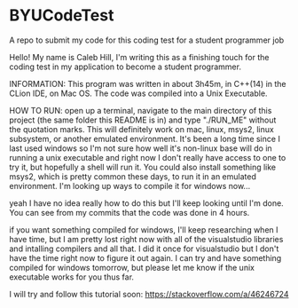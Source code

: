 # BYUCodeTest
A repo to submit my code for this coding test for a student programmer job

Hello! My name is Caleb Hill, I'm writing this as a finishing touch for the coding test in my application to become a student programmer.


INFORMATION:
This program was written in about 3h45m, in C++(14) in the CLion IDE, on Mac OS. The code was compiled into a Unix Executable.

HOW TO RUN:
open up a terminal, navigate to the main directory of this project (the same folder this README is in) and type "./RUN_ME" without the quotation marks. This will definitely work on mac, linux, msys2, linux subsystem, or another emulated environment. It's been a long time since I last used windows so I'm not sure how well it's non-linux base will do in running a unix executable and right now I don't really have access to one to try it, but hopefully a shell will run it. You could also install something like msys2, which is pretty common these days, to run it in an emulated environment. I'm looking up ways to compile it for windows now...

yeah I have no idea really how to do this but I'll keep looking until I'm done. You can see from my commits that the code was done in 4 hours. 

if you want something compiled for windows, I'll keep researching when I have time, but I am pretty lost right now with all of the visualstudio libraries and intalling compilers and all that. I did it once for visualstudio but I don't have the time right now to figure it out again. I can try and have something compiled for windows tomorrow, but please let me know if the unix executable works for you thus far. 



I will try and follow this tutorial soon:
https://stackoverflow.com/a/46246724
